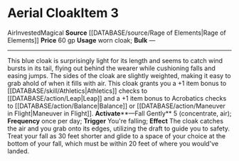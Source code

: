 ﻿---
element: Air
id: '2575'
item_category: Worn Items
item_subcategory: Other Worn Items
level: '3'
name: Aerial Cloak
price: 60 gp
rarity: Common
source: '[[DATABASE/source/Rage of Elements|Rage of Elements]]'
subcategory: wornitem
trait:
- '[[DATABASE/trait/Air|Air]]'
- '[[DATABASE/trait/Invested|Invested]]'
- '[[DATABASE/trait/Magical|Magical]]'
type: Item
usage: worn cloak

---
# Aerial Cloak<span class="item-type">Item 3</span>

<span class="item-trait">Air</span><span class="item-trait">Invested</span><span class="item-trait">Magical</span>
**Source** [[DATABASE/source/Rage of Elements|Rage of Elements]]
**Price** 60 gp
**Usage** worn cloak; **Bulk** —

---
This blue cloak is surprisingly light for its length and seems to catch wind bursts in its tail, flying out behind the wearer while cushioning falls and easing jumps. The sides of the cloak are slightly weighted, making it easy to grab ahold of when it fills with air. This cloak grants you a +1 item bonus to [[DATABASE/skill/Athletics|Athletics]] checks to [[DATABASE/action/Leap|Leap]] and a +1 item bonus to Acrobatics checks to [[DATABASE/action/Balance|Balance]] or [[DATABASE/action/Maneuver in Flight|Maneuver in Flight]].
**Activate****—Fall Gently** <span class="action-icon">5</span> (concentrate, air); **Frequency** once per day; **Trigger** You're falling; **Effect** The cloak catches the air and you grab onto its edges, utilizing the draft to guide you to safety. Treat your fall as 30 feet shorter and glide to a space of your choice at the bottom of your fall, which must be within 20 feet of where you would've landed.